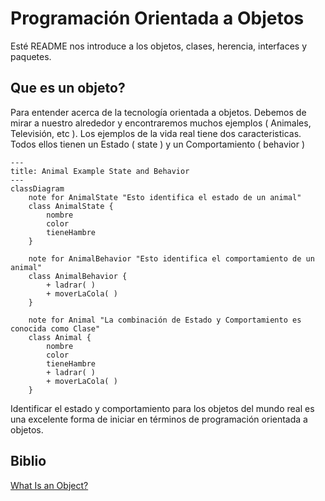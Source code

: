 # Programación Orientada a Objetos

Esté README nos introduce a los objetos, clases, herencia, interfaces y paquetes.

## Que es un objeto?

Para entender acerca de la tecnología orientada a objetos. Debemos de mirar a 
nuestro alrededor y encontraremos muchos ejemplos ( Animales, Televisión, etc ).
Los ejemplos de la vida real tiene dos caracteristicas. Todos ellos tienen un 
Estado ( state ) y un Comportamiento ( behavior )

```mermaid
---
title: Animal Example State and Behavior 
---
classDiagram
    note for AnimalState "Esto identifica el estado de un animal"
    class AnimalState {
        nombre
        color
        tieneHambre
    }

    note for AnimalBehavior "Esto identifica el comportamiento de un animal"
    class AnimalBehavior {
        + ladrar( )
        + moverLaCola( )
    }

    note for Animal "La combinación de Estado y Comportamiento es conocida como Clase"
    class Animal {
        nombre
        color
        tieneHambre
        + ladrar( )
        + moverLaCola( )
    }
```

Identificar el estado y comportamiento para los objetos del mundo real es una
excelente forma de iniciar en términos de programación orientada a objetos. 

## Biblio
[What Is an Object?](https://docs.oracle.com/javase/tutorial/java/concepts/object.html)